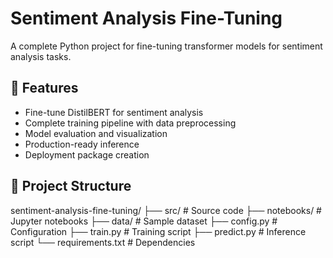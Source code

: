 # Sentiment Analysis Fine-Tuning

A complete Python project for fine-tuning transformer models for sentiment analysis tasks.

## 🚀 Features

- Fine-tune DistilBERT for sentiment analysis
- Complete training pipeline with data preprocessing
- Model evaluation and visualization
- Production-ready inference
- Deployment package creation

## 📁 Project Structure

sentiment-analysis-fine-tuning/
├── src/ # Source code
├── notebooks/ # Jupyter notebooks
├── data/ # Sample dataset
├── config.py # Configuration
├── train.py # Training script
├── predict.py # Inference script
└── requirements.txt # Dependencies
